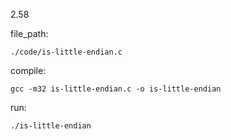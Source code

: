 2.58

file_path:

```
./code/is-little-endian.c
```

compile:

```
gcc -m32 is-little-endian.c -o is-little-endian
```

run:

```
./is-little-endian
```
